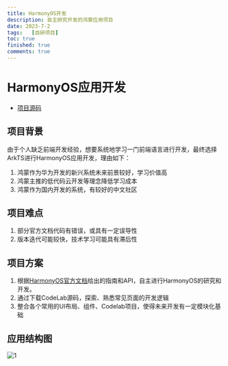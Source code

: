 ```yaml
---
title: HarmonyOS开发
description: 自主研究开发的鸿蒙应用项目
date: 2023-7-2
tags:	[自研项目]
toc: true
finished: true
comments: true
---
```



# HarmonyOS应用开发

* [项目源码](https://github.com/Saglow/CookBook)

## 项目背景
由于个人缺乏前端开发经验，想要系统地学习一门前端语言进行开发，最终选择ArkTS进行HarmonyOS应用开发，理由如下：
1. 鸿蒙作为华为开发的新兴系统未来前景较好，学习价值高
2. 鸿蒙主推的低代码云开发等理念降低学习成本
3. 鸿蒙作为国内开发的系统，有较好的中文社区

## 项目难点
1. 部分官方文档代码有错误，或具有一定误导性
2. 版本迭代可能较快，技术学习可能具有滞后性

## 项目方案
1. 根据[HarmonyOS官方文档](https://developer.harmonyos.com/cn)给出的指南和API，自主进行HarmonyOS的研究和开发。
2. 通过下载CodeLab源码，探索、熟悉常见页面的开发逻辑
3. 整合各个常用的UI布局、组件、Codelab项目，使得未来开发有一定模块化基础

## 应用结构图
![1](http://blog.saglow.xyz/images/HarmonyOS.png)